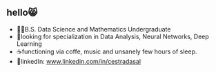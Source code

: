 ## hello😸

<!--
**LAK3SHORE/LAK3SHORE** is a ✨ _special_ ✨ repository because its `README.md` (this file) appears on your GitHub profile.
Here are some ideas to get you started:
-->

- 👨‍💻B.S. Data Science and Mathematics Undergraduate
- 🤖looking for specialization in Data Analysis, Neural Networks, Deep Learning
- ☕️functioning via coffe, music and unsanely few hours of sleep.
- 👔linkedIn: www.linkedin.com/in/cestradasal

